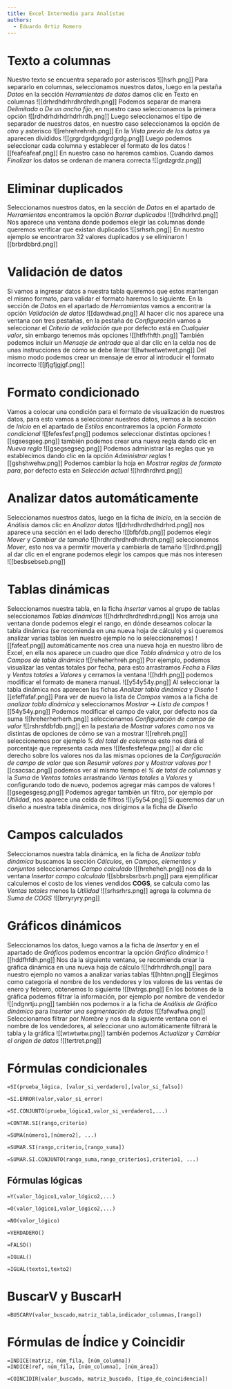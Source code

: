 ```yaml
---
title: Excel Intermedio para Analístas
authors:
  - Eduardo Ortiz Romero
---
```

# Texto a columnas
Nuestro texto se encuentra separado por asteriscos
![[hsrh.png]]
Para separarlo en columnas, seleccionamos nuestros datos, luego en la pestaña *Datos* en la sección *Herramientas de datos* damos clic en Texto en columnas
![[drhrdhdrhrdhrdhrdh.png]]
Podemos separar de manera *Delimitada* o *De un ancho fijo*, en nuestro caso seleccionamos la primera opción
![[rdhdrhdrhdrhdrhrdh.png]]
Luego seleccionamos el tipo de separador de nuestros datos, en nuestro caso seleccionamos la opción de *otro* y asterisco
![[rehrehrehreh.png]]
En la *Vista previa de los datos* ya aparecen divididos
![[grgrdgrdgrdgrdgrdg.png]]
Luego podemos seleccionar cada columna y establecer el formato de los datos
![[feafeafeaf.png]]
En nuestro caso no haremos cambios. Cuando damos *Finalizar* los datos se ordenan de manera correcta
![[grdzgrdz.png]]
# Eliminar duplicados 
Seleccionamos nuestros datos, en la sección de *Datos* en el apartado de *Herramientas* encontramos la opción *Borrar duplicados*
![[trdhdrhrd.png]]
Nos aparece una ventana donde podemos elegir las columnas donde queremos verificar que existan duplicados
![[srhsrh.png]]
En nuestro ejemplo se encontraron 32 valores duplicados y se eliminaron
![[brbrdbbrd.png]]
# Validación de datos
Si  vamos a ingresar datos a nuestra tabla queremos que estos mantengan el mismo formato, para validar el formato haremos lo siguiente. En la sección de *Datos* en el apartado de *Herramientas* vamos a encontrar la opción *Validación de datos*
![[dawdwad.png]]
Al hacer clic nos aparece una ventana con tres pestañas, en la pestaña de *Configuración* vamos a seleccionar el *Criterio de validación* que por defecto está en *Cualquier valor*, sin embargo tenemos más opciones
![[htfhfhfth.png]]
También podemos incluir un *Mensaje de entrada* que al dar clic en la celda nos de unas instrucciones de cómo se debe llenar
![[twtwetwetwet.png]]
Del mismo modo podemos crear un mensaje de error al introducir el formato incorrecto
![[jfjgfjgjgf.png]]
# Formato condicionado
Vamos a colocar una condición para el formato de visualización de nuestros datos, para esto vamos a seleccionar nuestros datos, iremos a la sección de *Inicio* en el apartado de *Estilos* encontraremos la opción *Formato condicional*
![[fefesfesf.png]]
podemos seleccionar distintas opciones
![[sgsesgseg.png]]
también podemos crear una nueva regla dando clic en *Nueva regla*
![[gsegsegseg.png]]
Podemos administrar las reglas que ya establecimos dando clic en la opción *Administrar reglas*
![[gshshwehw.png]]
Podemos cambiar la hoja en *Mostrar reglas de formato para*, por defecto esta en *Selección actual* 
![[hrdhrdhrd.png]]
# Analizar datos automáticamente
Seleccionamos nuestros datos, luego en la ficha de *Inicio*, en la sección de *Análisis* damos clic en *Analizar datos*
![[drhrdhrdhrdhdrhrd.png]]
nos aparece una sección en el lado derecho 
![[bfbfdb.png]]
podemos elegir *Mover* y *Cambiar de tamaño*
![[hrdhrdhrdhrdhrdhrdh.png]]
seleccionemos *Mover*, esto nos va a permitir moverla y cambiarla de tamaño
![[rdhrd.png]]
al dar clic en el engrane podemos elegir los campos que más nos interesen
![[besbsebseb.png]]
# Tablas dinámicas
Seleccionamos nuestra tabla, en la ficha *Insertar* vamos al grupo de tablas seleccionamos *Tablas dinámicas*
![[hdrhrdhrdhrdhrd.png]]
Nos arroja una ventana donde podemos elegir el rango, en dónde deseamos colocar la tabla dinámica (se recomienda en una nueva hoja de cálculo) y si queremos analizar varias tablas (en nuestro ejemplo no lo seleccionaremos)
![[fafeaf.png]]
automáticamente nos crea una nueva hoja en nuestro libro de Excel, en ella nos aparece un cuadro que dice *Tabla dinámica* y otro de los *Campos de tabla dinámica*
![[reheherhreh.png]]
Por ejemplo, podemos visualizar las ventas totales por fecha, para esto arrastramos *Fecha* a *Filas* y *Ventas totales* a *Valores* y cerramos la ventana
![[hdrh.png]]
podemos modificar el formato de manera manual.
![[y54y54y.png]]
Al seleccionar la tabla dinámica nos aparecen las fichas *Analizar tabla dinámica* y *Diseño*
![[efeffafaf.png]]
Para ver de nuevo la lista de *Campos* vamos a la ficha de *analizar tabla dinámica* y seleccionamos *Mostrar* -> *Lista de campos*
![[54y54y.png]]
Podemos modificar el campo de valor, por defecto nos da suma
![[hreherherherh.png]]
seleccionamos *Configuración de campo de valor*
![[rshrsfdbfdb.png]]
en la pestaña de *Mostrar valores como* nos va distintas de opciones de cómo se van a mostrar
![[rehreh.png]]
seleccionemos por ejemplo *% del total de columnas* esto nos dará el porcentaje que representa cada mes
![[fesfesfefeqw.png]]
al dar clic derecho sobre los valores nos da las mismas opciones de la *Configuración de campo de valor* que son *Resumir valores por* y *Mostrar valores por*
![[csacsac.png]]
podemos ver al mismo tiempo el *% de total de columnas* y la *Suma* de *Ventas totales* arrastrando *Ventas totales* a *Valores* y configurando todo de nuevo, podemos agregar más campos de valores
![[gsegesgesg.png]]
Podemos agregar también un filtro, por ejemplo por *Utilidad*, nos aparece una celda de filtros
![[y5y54.png]]
Si queremos dar un diseño a nuestra tabla dinámica, nos dirigimos a la ficha de *Diseño* 
# Campos calculados
Seleccionamos nuestra tabla dinámica, en la ficha de *Analizar tabla dinámica* buscamos la sección *Cálculos*, en *Campos, elementos y conjuntos* seleccionamos *Campo calculado* 
![[hreheheh.png]]
nos da la ventana *Insertar campo calculado*
![[sbbrsbsrbsrb.png]]
para ejemplificar calculemos el costo de los vienes vendidos **COGS**, se calcula como las *Ventas totales* menos la *Utilidad*
![[srhsrhrs.png]]
agrega la columna de *Suma de COGS*
![[brryryry.png]]
# Gráficos dinámicos
Seleccionamos los datos, luego vamos a la ficha de *Insertar* y en el apartado de *Gráficos* podemos encontrar la opción *Gráfico dinámico*
![[hddfhfdh.png]]
Nos da la siguiente ventana, se recomienda crear la gráfica dinámica en una nueva hoja de cálculo
![[hdrhrdhrdh.png]]
para nuestro ejemplo no vamos a analizar varias tablas
![[hhtnn.png]]
Elegimos como categoría el nombre de los vendedores y los valores de las ventas de enero y febrero, obtenemos lo siguiente
![[twtrgs.png]]
En los botones de la gráfica podemos filtrar la información, por ejemplo por nombre de vendedor
![[ndgnrtju.png]]
también nos podemos ir a la ficha de *Análisis de Gráfico dinámico* para *Insertar una segmentación de datos* 
![[fafwafwa.png]]
Seleccionamos filtrar por *Nombre* y nos da la siguiente ventana con el nombre de los vendedores, al seleccionar uno automáticamente filtrará la tabla y la gráfica
![[wtwtwtw.png]]
también podemos *Actualizar* y *Cambiar el origen de datos*
![[tertret.png]]
# Fórmulas condicionales

``` Excel
=SI(prueba_lógica, [valor_si_verdadero],[valor_si_falso])
```
```Excel
=SI.ERROR(valor,valor_si_error)
```
```Excel
=SI.CONJUNTO(prueba_lógica1,valor_si_verdadero1,...)
```
```Excel
=CONTAR.SI(rango,criterio)
```

```Excel
=SUMA(número1,[número2], ...)
```
```Excel
=SUMAR.SI(rango,criterio,[rango_suma])
```
```Excel
=SUMAR.SI.CONJUNTO(rango_suma,rango_criterios1,criterio1, ...)
```

## Fórmulas lógicas



```Excel
=Y(valor_lógico1,valor_lógico2,...)
```
```Excel
=O(valor_lógico1,valor_lógico2,...)
```
```Excel
=NO(valor_lógico)
```
```Excel
=VERDADERO()
```
```Excel
=FALSO()
```
```Excel
=IGUAL()
```
```Excel
=IGUAL(texto1,texto2)
```
# BuscarV y BuscarH

```Excel
=BUSCARV(valor_buscado,matriz_tabla,indicador_columnas,[rango])
```
# Fórmulas de Índice y Coincidir

```Excel
=INDICE(matriz, núm_fila, [núm_columna])
=INDICE(ref, núm_fila, [núm_columna], [núm_área])
```

```Excel
=COINCIDIR(valor_buscado, matriz_buscada, [tipo_de_coincidencia])
```
